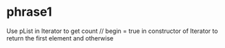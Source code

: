 # phrase1
Use pList in Iterator to get count //
begin = true in constructor of Iterator to return the first element and otherwise
